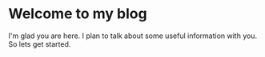 # Welcome to my blog

I'm glad you are here. I plan to talk about some useful information with you. So lets get started.
